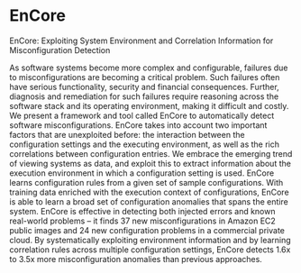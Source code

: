 # EnCore
EnCore: Exploiting System Environment and Correlation Information for Misconfiguration Detection

As software systems become more complex and configurable,
failures due to misconfigurations are becoming a critical
problem. Such failures often have serious functionality,
security and financial consequences. Further, diagnosis and
remediation for such failures require reasoning across the
software stack and its operating environment, making it difficult
and costly.
We present a framework and tool called EnCore to automatically
detect software misconfigurations. EnCore takes
into account two important factors that are unexploited before:
the interaction between the configuration settings and
the executing environment, as well as the rich correlations
between configuration entries. We embrace the emerging
trend of viewing systems as data, and exploit this to extract
information about the execution environment in which
a configuration setting is used. EnCore learns configuration
rules from a given set of sample configurations. With training
data enriched with the execution context of configurations,
EnCore is able to learn a broad set of configuration
anomalies that spans the entire system. EnCore is effective
in detecting both injected errors and known real-world problems
– it finds 37 new misconfigurations in Amazon EC2
public images and 24 new configuration problems in a commercial
private cloud. By systematically exploiting environment
information and by learning correlation rules across
multiple configuration settings, EnCore detects 1.6x to 3.5x
more misconfiguration anomalies than previous approaches.
